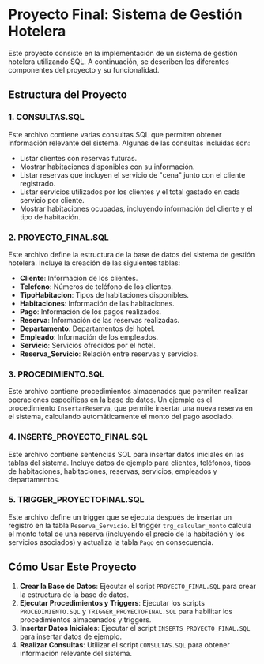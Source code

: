 # Proyecto Final: Sistema de Gestión Hotelera

Este proyecto consiste en la implementación de un sistema de gestión hotelera utilizando SQL. A continuación, se describen los diferentes componentes del proyecto y su funcionalidad.

## Estructura del Proyecto

### 1. CONSULTAS.SQL

Este archivo contiene varias consultas SQL que permiten obtener información relevante del sistema. Algunas de las consultas incluidas son:

- Listar clientes con reservas futuras.
- Mostrar habitaciones disponibles con su información.
- Listar reservas que incluyen el servicio de "cena" junto con el cliente registrado.
- Listar servicios utilizados por los clientes y el total gastado en cada servicio por cliente.
- Mostrar habitaciones ocupadas, incluyendo información del cliente y el tipo de habitación.

### 2. PROYECTO_FINAL.SQL

Este archivo define la estructura de la base de datos del sistema de gestión hotelera. Incluye la creación de las siguientes tablas:

- **Cliente**: Información de los clientes.
- **Telefono**: Números de teléfono de los clientes.
- **TipoHabitacion**: Tipos de habitaciones disponibles.
- **Habitaciones**: Información de las habitaciones.
- **Pago**: Información de los pagos realizados.
- **Reserva**: Información de las reservas realizadas.
- **Departamento**: Departamentos del hotel.
- **Empleado**: Información de los empleados.
- **Servicio**: Servicios ofrecidos por el hotel.
- **Reserva_Servicio**: Relación entre reservas y servicios.

### 3. PROCEDIMIENTO.SQL

Este archivo contiene procedimientos almacenados que permiten realizar operaciones específicas en la base de datos. Un ejemplo es el procedimiento `InsertarReserva`, que permite insertar una nueva reserva en el sistema, calculando automáticamente el monto del pago asociado.

### 4. INSERTS_PROYECTO_FINAL.SQL

Este archivo contiene sentencias SQL para insertar datos iniciales en las tablas del sistema. Incluye datos de ejemplo para clientes, teléfonos, tipos de habitaciones, habitaciones, reservas, servicios, empleados y departamentos.

### 5. TRIGGER_PROYECTOFINAL.SQL

Este archivo define un trigger que se ejecuta después de insertar un registro en la tabla `Reserva_Servicio`. El trigger `trg_calcular_monto` calcula el monto total de una reserva (incluyendo el precio de la habitación y los servicios asociados) y actualiza la tabla `Pago` en consecuencia.

## Cómo Usar Este Proyecto

1. **Crear la Base de Datos**: Ejecutar el script `PROYECTO_FINAL.SQL` para crear la estructura de la base de datos.
2. **Ejecutar Procedimientos y Triggers**: Ejecutar los scripts `PROCEDIMIENTO.SQL` y `TRIGGER_PROYECTOFINAL.SQL` para habilitar los procedimientos almacenados y triggers.
3. **Insertar Datos Iniciales**: Ejecutar el script `INSERTS_PROYECTO_FINAL.SQL` para insertar datos de ejemplo.
4. **Realizar Consultas**: Utilizar el script `CONSULTAS.SQL` para obtener información relevante del sistema.

